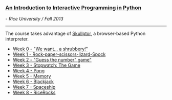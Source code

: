 <a href="https://www.coursera.org/course/interactivepython"><h3>An Introduction to Interactive Programming in Python</h3></a> - <i>Rice University / Fall 2013</i>
<br />
<hr>

<p>The course takes advantage of <a href="http://www.codeskulptor.org">Skullptor</a>, a browser-based Python interpreter.</p>

<ul>
	<li><a href="http://www.codeskulptor.org/#user19_ni4Y5VPlxN_0.py">Week 0 - "We want... a shrubbery!"</a></li>
	<li><a href="http://www.codeskulptor.org/#user20_l2wcTEgGkh_5.py">Week 1 - Rock-paper-scissors-lizard-Spock</a></li>
	<li><a href="http://www.codeskulptor.org/#user26_sITUEbTVWQ_7.py">Week 2 - "Guess the number" game"</a></li>
	<li><a href="http://www.codeskulptor.org/#user22_g0a7xd9wBq_6.py">Week 3 - Stopwatch: The Game</a></li>
	<li><a href="http://www.codeskulptor.org/#user23_S0hAyUjlTR_6.py">Week 4 - Pong</a></li>
	<li><a href="http://www.codeskulptor.org/#user26_Zjgbm5F8AE_7.py">Week 5 - Memory</a></li>
	<li><a href="http://www.codeskulptor.org/#user28_XcysKUjlpn_1.py">Week 6 - Blackjack</a></li>
	<li><a href="http://www.codeskulptor.org/#user28_LsgAS4DMP8_1.py">Week 7 - Spaceship</a></li>
	<li><a href="http://www.codeskulptor.org/#user28_vkfrJbnSBV_1.py">Week 8 - RiceRocks</a></li>
</ul>

